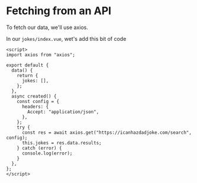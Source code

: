 # Fetching from an API

To fetch our data, we'll use axios.

In our `jokes/index.vue`, wet's add this bit of code

```vue
<script>
import axios from "axios";

export default {
  data() {
    return {
      jokes: [],
    };
  },
  async created() {
    const config = {
      headers: {
        Accept: "application/json",
      },
    };
    try {
      const res = await axios.get("https://icanhazdadjoke.com/search", config);
      this.jokes = res.data.results;
    } catch (error) {
      console.log(error);
    }
  },
};
</script>
```
